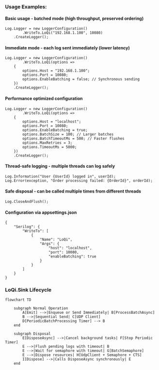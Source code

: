 
### Usage Examples:

#### Basic usage - batched mode (high throughput, preserved ordering)
```
Log.Logger = new LoggerConfiguration()
        .WriteTo.LoQi("192.168.1.100", 10080)
    .CreateLogger();
```

#### Immediate mode - each log sent immediately (lower latency)
```
Log.Logger = new LoggerConfiguration()
        .WriteTo.LoQi(options =>
    {
        options.Host = "192.168.1.100";
        options.Port = 10080;
        options.EnableBatching = false; // Synchronous sending
    })
    .CreateLogger();
```

#### Performance optimized configuration
```
Log.Logger = new LoggerConfiguration()
        .WriteTo.LoQi(options =>
    {
        options.Host = "localhost";
        options.Port = 10080;
        options.EnableBatching = true;
        options.BatchSize = 100; // Larger batches
        options.BatchTimeoutMs = 500; // Faster flushes
        options.MaxRetries = 3;
        options.TimeoutMs = 5000;
    })
    .CreateLogger();
```


#### Thread-safe logging - multiple threads can log safely
```
Log.Information("User {UserId} logged in", userId);
Log.Error(exception, "Order processing failed: {OrderId}", orderId);
```

#### Safe disposal - can be called multiple times from different threads
```
Log.CloseAndFlush();
```

#### Configuration via appsettings.json
```
{
    "Serilog": {
        "WriteTo": [
            {
                "Name": "LoQi",
                "Args": {
                    "host": "localhost",
                    "port": 10080,
                    "enableBatching": true
                }
            }
        ]
    }
}
```

### LoQi.Sink Lifecycle

```mermaid
flowchart TD

    subgraph Normal Operation
        A[Emit] -->|Enqueue or Send Immediately| B[ProcessBatchAsync]
        B -->|Sequential Send| C[UDP Client]
        D[PeriodicBatchProcessing Timer] --> B
    end

    subgraph Disposal
        E[DisposeAsync] -->|Cancel background tasks| F[Stop Periodic Timer]
        E -->|Flush pending logs with timeout| B
        E -->|Wait for semaphore with timeout| G[BatchSemaphore]
        E -->|Dispose resources| H[UdpClient + Semaphore + CTS]
        I[Dispose] -->|Calls DisposeAsync synchronously| E
    end